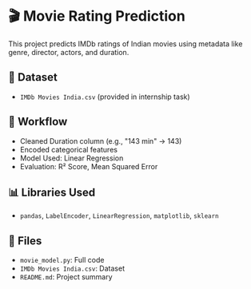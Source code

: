 # 🎬 Movie Rating Prediction

This project predicts IMDb ratings of Indian movies using metadata like genre, director, actors, and duration.

## 📌 Dataset
- `IMDb Movies India.csv` (provided in internship task)

## 🧠 Workflow
- Cleaned Duration column (e.g., "143 min" → 143)
- Encoded categorical features
- Model Used: Linear Regression
- Evaluation: R² Score, Mean Squared Error

## 📊 Libraries Used
- `pandas`, `LabelEncoder`, `LinearRegression`, `matplotlib`, `sklearn`

## 📁 Files
- `movie_model.py`: Full code
- `IMDb Movies India.csv`: Dataset
- `README.md`: Project summary
